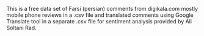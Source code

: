 This is a free data set of Farsi (persian) comments from digikala.com mostly mobile phone reviews in a .csv file and translated comments using Google Translate tool in a separate .csv file for sentiment analysis provided by Ali Soltani Rad.
